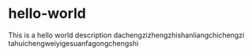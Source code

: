 # hello-world
This is a hello world description
dachengzizhengzhishanliangchichengzi
tahuichengweiyigesuanfagongchengshi
